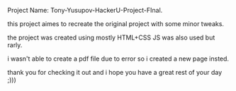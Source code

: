 Project Name: Tony-Yusupov-HackerU-Project-FInal.

this project aimes to recreate the original project with some minor tweaks.

the project was created using mostly HTML+CSS JS was also used but rarly.

i wasn't able to create a pdf file due to error so i created a new page insted.

thank you for checking it out and i hope you have a great rest of your day ;)))
